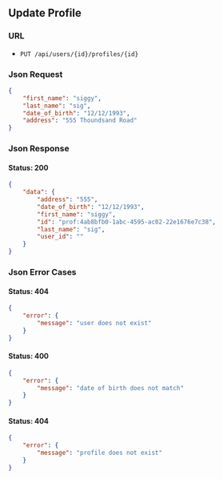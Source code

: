 ## Update Profile

### URL
- ```PUT /api/users/{id}/profiles/{id}```

### Json Request
```json
{
	"first_name": "siggy",
	"last_name": "sig",
	"date_of_birth": "12/12/1993",
	"address": "555 Thoundsand Road"
}
```

### Json Response

#### Status: 200

```json
{
    "data": {
        "address": "555",
        "date_of_birth": "12/12/1993",
        "first_name": "siggy",
        "id": "prof:4ab8bfb0-1abc-4595-ac02-22e1676e7c38",
        "last_name": "sig",
        "user_id": ""
    }
}
```

### Json Error Cases

#### Status: 404

```json
{
    "error": {
        "message": "user does not exist"
    }
}
```

#### Status: 400

```json
{
    "error": {
        "message": "date of birth does not match"
    }
}
```

#### Status: 404

```json
{
    "error": {
        "message": "profile does not exist"
    }
}
```